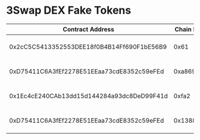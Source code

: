 3Swap DEX Fake Tokens
===================================================

| Contract Address                         | Chain ID | Name             |
|------------------------------------------|----------|------------------|
|0x2cC5C5413352553DEE18f0B4B14Ff690F1bE56B9|0x61      |Fake Binance USD  |
|0xD75411C6A3fEf2278E51EEaa73cdE8352c59eFEd|0xa869    |Fake Avalanche USD|
|0x1Ec4cE240CAb13dd15d144284a93dc8DeD99F41d|0xfa2     |Fake Fantom USD   |
|0xD75411C6A3fEf2278E51EEaa73cdE8352c59eFEd|0x13881   |Fake Matic USD    |